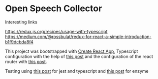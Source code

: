 # Open Speech Collector

Interesting links


https://redux.js.org/recipes/usage-with-typescript
https://medium.com/@rossbulat/redux-for-react-a-simple-introduction-b1f9dcbda8f4


This project was bootstrapped with [Create React App](https://github.com/facebook/create-react-app), Typescript 
configuration with the help of [this post](https://medium.com/@rossbulat/how-to-use-typescript-with-react-and-redux-a118b1e02b76) 
and the configuration of the react router with [this post](https://github.com/supasate/connected-react-router/tree/master/examples/typescript).

Testing using [this post](https://basarat.gitbooks.io/typescript/docs/testing/jest.html) for jest and typescript
and [this post](https://medium.com/@mateuszsokola/configuring-react-16-jest-enzyme-typescript-7122e1a1e6e8) for enzyme
